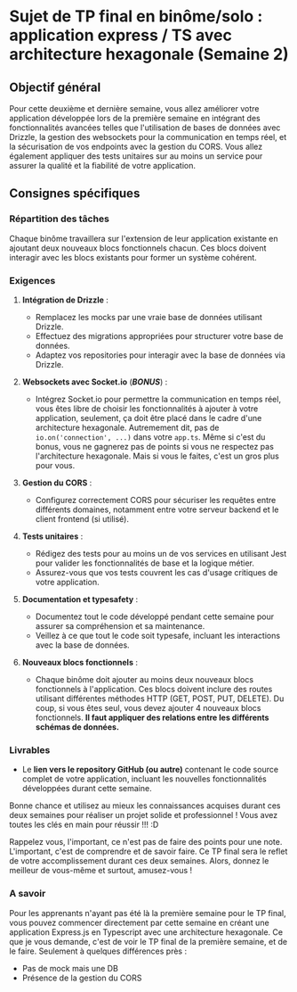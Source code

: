 # Sujet de TP final en binôme/solo : application express / TS avec architecture hexagonale (Semaine 2)

## Objectif général

Pour cette deuxième et dernière semaine, vous allez améliorer votre application développée lors de la première semaine en intégrant des fonctionnalités avancées telles que l'utilisation de bases de données avec Drizzle, la gestion des websockets pour la communication en temps réel, et la sécurisation de vos endpoints avec la gestion du CORS. Vous allez également appliquer des tests unitaires sur au moins un service pour assurer la qualité et la fiabilité de votre application.

## Consignes spécifiques

### Répartition des tâches

Chaque binôme travaillera sur l'extension de leur application existante en ajoutant deux nouveaux blocs fonctionnels chacun. Ces blocs doivent interagir avec les blocs existants pour former un système cohérent.

### Exigences

1. **Intégration de Drizzle** :
   - Remplacez les mocks par une vraie base de données utilisant Drizzle. 
   - Effectuez des migrations appropriées pour structurer votre base de données.
   - Adaptez vos repositories pour interagir avec la base de données via Drizzle.

2. **Websockets avec Socket.io** (**_BONUS_**) :
   - Intégrez Socket.io pour permettre la communication en temps réel, vous êtes libre de choisir les fonctionnalités à ajouter à votre application, seulement, ça doit être placé dans le cadre d'une architecture hexagonale. Autremement dit, pas de `io.on('connection', ...)` dans votre `app.ts`. Même si c'est du bonus, vous ne gagnerez pas de points si vous ne respectez pas l'architecture hexagonale. Mais si vous le faites, c'est un gros plus pour vous.

3. **Gestion du CORS** :
   - Configurez correctement CORS pour sécuriser les requêtes entre différents domaines, notamment entre votre serveur backend et le client frontend (si utilisé).

4. **Tests unitaires** :
   - Rédigez des tests pour au moins un de vos services en utilisant Jest pour valider les fonctionnalités de base et la logique métier.
   - Assurez-vous que vos tests couvrent les cas d'usage critiques de votre application.

5. **Documentation et typesafety** :
   - Documentez tout le code développé pendant cette semaine pour assurer sa compréhension et sa maintenance.
   - Veillez à ce que tout le code soit typesafe, incluant les interactions avec la base de données.

6. **Nouveaux blocs fonctionnels** :
   - Chaque binôme doit ajouter au moins deux nouveaux blocs fonctionnels à l'application. Ces blocs doivent inclure des routes utilisant différentes méthodes HTTP (GET, POST, PUT, DELETE). Du coup, si vous êtes seul, vous devez ajouter 4 nouveaux blocs fonctionnels. **Il faut appliquer des relations entre les différents schémas de données.**

### Livrables

- Le **lien vers le repository GitHub (ou autre)** contenant le code source complet de votre application, incluant les nouvelles fonctionnalités développées durant cette semaine.

Bonne chance et utilisez au mieux les connaissances acquises durant ces deux semaines pour réaliser un projet solide et professionnel ! Vous avez toutes les clés en main pour réussir !!! :D

Rappelez vous, l'important, ce n'est pas de faire des points pour une note. L'important, c'est de comprendre et de savoir faire. Ce TP final sera le reflet de votre accomplissement durant ces deux semaines. Alors, donnez le meilleur de vous-même et surtout, amusez-vous !

### A savoir

Pour les apprenants n'ayant pas été là la première semaine pour le TP final, vous pouvez commencer directement par cette semaine en créant une application Express.js en Typescript avec une architecture hexagonale. Ce que je vous demande, c'est de voir le TP final de la première semaine, et de le faire. Seulement à quelques différences près :
- Pas de mock mais une DB
- Présence de la gestion du CORS
